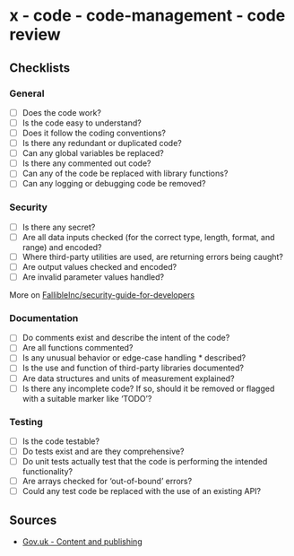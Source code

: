 # x - code - code-management - code review

## Checklists

### General

*   [ ] Does the code work?
*   [ ] Is the code easy to understand?
*   [ ] Does it follow the coding conventions?
*   [ ] Is there any redundant or duplicated code?
*   [ ] Can any global variables be replaced?
*   [ ] Is there any commented out code?
*   [ ] Can any of the code be replaced with library functions?
*   [ ] Can any logging or debugging code be removed?

### Security

*   [ ] Is there any secret?
*   [ ] Are all data inputs checked (for the correct type, length, format, and range) and encoded?
*   [ ] Where third-party utilities are used, are returning errors being caught?
*   [ ] Are output values checked and encoded?
*   [ ] Are invalid parameter values handled?

More on [FallibleInc/security-guide-for-developers](https://github.com/FallibleInc/security-guide-for-developers)

### Documentation

*   [ ] Do comments exist and describe the intent of the code?
*   [ ] Are all functions commented?
*   [ ] Is any unusual behavior or edge-case handling *   described?
*   [ ] Is the use and function of third-party libraries documented?
*   [ ] Are data structures and units of measurement explained?
*   [ ] Is there any incomplete code? If so, should it be removed or flagged with a suitable marker like ‘TODO’?

### Testing

*   [ ] Is the code testable?
*   [ ] Do tests exist and are they comprehensive?
*   [ ] Do unit tests actually test that the code is performing the intended functionality?
*   [ ] Are arrays checked for ‘out-of-bound’ errors?
*   [ ] Could any test code be replaced with the use of an existing API?

## Sources

*   [Gov.uk - Content and publishing](https://www.gov.uk/topic/government-digital-guidance/content-publishing)
